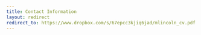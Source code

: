 ```yaml
---
title: Contact Information
layout: redirect
redirect_to: https://www.dropbox.com/s/67epcc3kjiq6jad/mlincoln_cv.pdf
---
```


